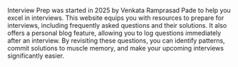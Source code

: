 Interview Prep was started in 2025 by Venkata Ramprasad Pade to help you excel in interviews. This website equips you with resources to prepare for interviews, including frequently asked questions and their solutions. It also offers a personal blog feature, allowing you to log questions immediately after an interview. By revisiting these questions, you can identify patterns, commit solutions to muscle memory, and make your upcoming interviews significantly easier.
